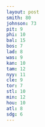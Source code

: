 ```yaml
---
layout: post
smith: 80
johnson: 73
pit: 9
phi: 10
bal: 15
bos: 7
lad: 8
was: 9
kan: 10
tam: 12
nyy: 11
cle: 9
tor: 7
stl: 10
min: 12
hou: 10
atl: 8
sdg: 6
---
```

